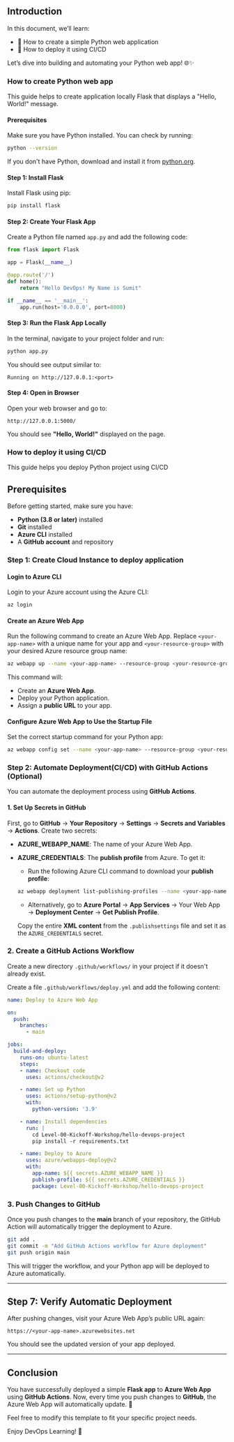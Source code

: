 ## Introduction
In this document, we’ll learn:

  - 🐍 How to create a simple Python web application
  - 🚀 How to deploy it using CI/CD
    
Let’s dive into building and automating your Python web app! 🌐✨
   
### How to create Python web app
This guide helps to create application locally Flask that displays a "Hello, World!" message.

#### Prerequisites

Make sure you have Python installed. You can check by running:

```sh
python --version
```

If you don't have Python, download and install it from [python.org](https://www.python.org/downloads/).

#### Step 1: Install Flask

Install Flask using pip:

```sh
pip install flask
```

#### Step 2: Create Your Flask App

Create a Python file named `app.py` and add the following code:

```python
from flask import Flask

app = Flask(__name__)

@app.route('/')
def home():
    return "Hello DevOps! My Name is Sumit"

if __name__ == '__main__':
    app.run(host='0.0.0.0', port=8000)
```

#### Step 3: Run the Flask App Locally

In the terminal, navigate to your project folder and run:

```sh
python app.py
```

You should see output similar to:

```
Running on http://127.0.0.1:<port>
```

#### Step 4: Open in Browser

Open your web browser and go to:

```
http://127.0.0.1:5000/

```

You should see **"Hello, World!"** displayed on the page.

### How to deploy it using CI/CD
This guide helps you deploy Python project using CI/CD

## Prerequisites

Before getting started, make sure you have:
- **Python (3.8 or later)** installed
- **Git** installed
- **Azure CLI** installed
- A **GitHub account** and repository

### Step 1: Create Cloud Instance to deploy application

#### Login to Azure CLI
Login to your Azure account using the Azure CLI:
```sh
az login
```

#### Create an Azure Web App
Run the following command to create an Azure Web App. Replace `<your-app-name>` with a unique name for your app and `<your-resource-group>` with your desired Azure resource group name:
```sh
az webapp up --name <your-app-name> --resource-group <your-resource-group> --runtime "PYTHON:3.9"
```

This command will:
- Create an **Azure Web App**.
- Deploy your Python application.
- Assign a **public URL** to your app.

#### Configure Azure Web App to Use the Startup File
Set the correct startup command for your Python app:
```sh
az webapp config set --name <your-app-name> --resource-group <your-resource-group> --startup-file "python app.py"
```

### Step 2: Automate Deployment(CI/CD) with GitHub Actions (Optional)

You can automate the deployment process using **GitHub Actions**.

#### 1. Set Up Secrets in GitHub

First, go to **GitHub** → **Your Repository** → **Settings** → **Secrets and Variables** → **Actions**. Create two secrets:
- **AZURE_WEBAPP_NAME**: The name of your Azure Web App.
- **AZURE_CREDENTIALS**: The **publish profile** from Azure. To get it:
    - Run the following Azure CLI command to download your **publish profile**:
    ```sh
    az webapp deployment list-publishing-profiles --name <your-app-name> --resource-group <your-resource-group> --xml
    ```
    - Alternatively, go to **Azure Portal** → **App Services** → Your Web App → **Deployment Center** → **Get Publish Profile**.

    Copy the entire **XML content** from the `.publishsettings` file and set it as the `AZURE_CREDENTIALS` secret.

### 2. Create a GitHub Actions Workflow

Create a new directory `.github/workflows/` in your project if it doesn't already exist.

Create a file `.github/workflows/deploy.yml` and add the following content:

```yaml
name: Deploy to Azure Web App

on:
  push:
    branches:
      - main

jobs:
  build-and-deploy:
    runs-on: ubuntu-latest
    steps:
    - name: Checkout code
      uses: actions/checkout@v2

    - name: Set up Python
      uses: actions/setup-python@v2
      with:
        python-version: '3.9'

    - name: Install dependencies
      run: |
        cd Level-00-Kickoff-Workshop/hello-devops-project
        pip install -r requirements.txt

    - name: Deploy to Azure
      uses: azure/webapps-deploy@v2
      with:
        app-name: ${{ secrets.AZURE_WEBAPP_NAME }}
        publish-profile: ${{ secrets.AZURE_CREDENTIALS }}
        package: Level-00-Kickoff-Workshop/hello-devops-project
```

### 3. Push Changes to GitHub

Once you push changes to the **main** branch of your repository, the GitHub Action will automatically trigger the deployment to Azure.

```sh
git add .
git commit -m "Add GitHub Actions workflow for Azure deployment"
git push origin main
```

This will trigger the workflow, and your Python app will be deployed to Azure automatically.

---

## Step 7: Verify Automatic Deployment

After pushing changes, visit your Azure Web App’s public URL again:
```
https://<your-app-name>.azurewebsites.net
```

You should see the updated version of your app deployed.

---

## Conclusion

You have successfully deployed a simple **Flask app** to **Azure Web App** using **GitHub Actions**. Now, every time you push changes to **GitHub**, the Azure Web App will automatically update. 🎉

Feel free to modify this template to fit your specific project needs.


Enjoy DevOps Learning! 🎉

